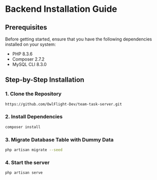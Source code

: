 # Backend Installation Guide

## Prerequisites
Before getting started, ensure that you have the following dependencies installed on your system:
- PHP 8.3.6
- Composer 2.7.2
- MySQL CLI 8.3.0

## Step-by-Step Installation

### 1. Clone the Repository
```bash
https://github.com/OwlFlight-Dev/team-task-server.git
```

### 2. Install Dependencies
```bash
composer install
```

### 3. Migrate Database Table with Dummy Data
```bash
php artisan migrate --seed
```

### 4. Start the server
```bash
php artisan serve
```